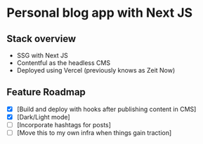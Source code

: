 # Personal blog app with Next JS

## Stack overview
- SSG with Next JS
- Contentful as the headless CMS
- Deployed using Vercel (previously knows as Zeit Now)

## Feature Roadmap

- [x] [Build and deploy with hooks after publishing content in CMS]
- [x] [Dark/Light mode]
- [ ] [Incorporate hashtags for posts]
- [ ] [Move this to my own infra when things gain traction]

